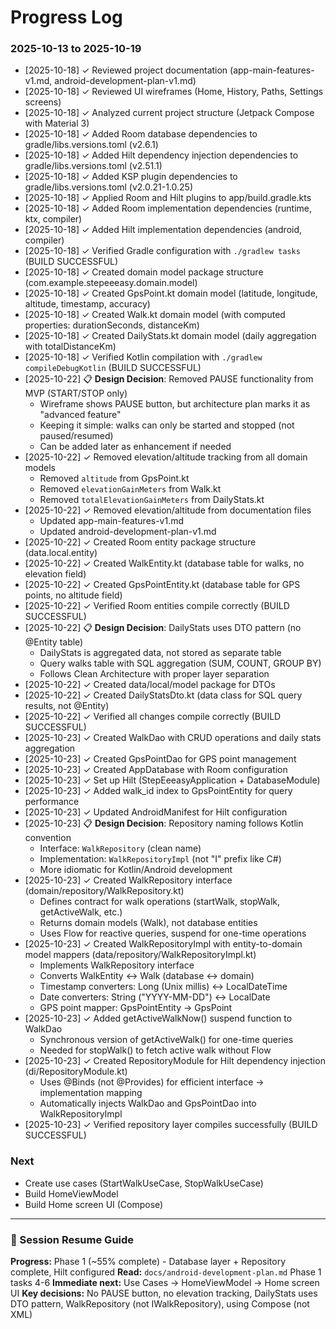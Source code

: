 # Progress Log

### 2025-10-13 to 2025-10-19

- [2025-10-18] ✓ Reviewed project documentation (app-main-features-v1.md, android-development-plan-v1.md)
- [2025-10-18] ✓ Reviewed UI wireframes (Home, History, Paths, Settings screens)
- [2025-10-18] ✓ Analyzed current project structure (Jetpack Compose with Material 3)
- [2025-10-18] ✓ Added Room database dependencies to gradle/libs.versions.toml (v2.6.1)
- [2025-10-18] ✓ Added Hilt dependency injection dependencies to gradle/libs.versions.toml (v2.51.1)
- [2025-10-18] ✓ Added KSP plugin dependencies to gradle/libs.versions.toml (v2.0.21-1.0.25)
- [2025-10-18] ✓ Applied Room and Hilt plugins to app/build.gradle.kts
- [2025-10-18] ✓ Added Room implementation dependencies (runtime, ktx, compiler)
- [2025-10-18] ✓ Added Hilt implementation dependencies (android, compiler)
- [2025-10-18] ✓ Verified Gradle configuration with `./gradlew tasks` (BUILD SUCCESSFUL)
- [2025-10-18] ✓ Created domain model package structure (com.example.stepeeeasy.domain.model)
- [2025-10-18] ✓ Created GpsPoint.kt domain model (latitude, longitude, altitude, timestamp, accuracy)
- [2025-10-18] ✓ Created Walk.kt domain model (with computed properties: durationSeconds, distanceKm)
- [2025-10-18] ✓ Created DailyStats.kt domain model (daily aggregation with totalDistanceKm)
- [2025-10-18] ✓ Verified Kotlin compilation with `./gradlew compileDebugKotlin` (BUILD SUCCESSFUL)
- [2025-10-22] 📋 **Design Decision**: Removed PAUSE functionality from MVP (START/STOP only)
  - Wireframe shows PAUSE button, but architecture plan marks it as "advanced feature"
  - Keeping it simple: walks can only be started and stopped (not paused/resumed)
  - Can be added later as enhancement if needed
- [2025-10-22] ✓ Removed elevation/altitude tracking from all domain models
  - Removed `altitude` from GpsPoint.kt
  - Removed `elevationGainMeters` from Walk.kt
  - Removed `totalElevationGainMeters` from DailyStats.kt
- [2025-10-22] ✓ Removed elevation/altitude from documentation files
  - Updated app-main-features-v1.md
  - Updated android-development-plan-v1.md
- [2025-10-22] ✓ Created Room entity package structure (data.local.entity)
- [2025-10-22] ✓ Created WalkEntity.kt (database table for walks, no elevation field)
- [2025-10-22] ✓ Created GpsPointEntity.kt (database table for GPS points, no altitude field)
- [2025-10-22] ✓ Verified Room entities compile correctly (BUILD SUCCESSFUL)
- [2025-10-22] 📋 **Design Decision**: DailyStats uses DTO pattern (no @Entity table)
  - DailyStats is aggregated data, not stored as separate table
  - Query walks table with SQL aggregation (SUM, COUNT, GROUP BY)
  - Follows Clean Architecture with proper layer separation
- [2025-10-22] ✓ Created data/local/model package for DTOs
- [2025-10-22] ✓ Created DailyStatsDto.kt (data class for SQL query results, not @Entity)
- [2025-10-22] ✓ Verified all changes compile correctly (BUILD SUCCESSFUL)
- [2025-10-23] ✓ Created WalkDao with CRUD operations and daily stats aggregation
- [2025-10-23] ✓ Created GpsPointDao for GPS point management
- [2025-10-23] ✓ Created AppDatabase with Room configuration
- [2025-10-23] ✓ Set up Hilt (StepEeeasyApplication + DatabaseModule)
- [2025-10-23] ✓ Added walk_id index to GpsPointEntity for query performance
- [2025-10-23] ✓ Updated AndroidManifest for Hilt configuration
- [2025-10-23] 📋 **Design Decision**: Repository naming follows Kotlin convention
  - Interface: `WalkRepository` (clean name)
  - Implementation: `WalkRepositoryImpl` (not "I" prefix like C#)
  - More idiomatic for Kotlin/Android development
- [2025-10-23] ✓ Created WalkRepository interface (domain/repository/WalkRepository.kt)
  - Defines contract for walk operations (startWalk, stopWalk, getActiveWalk, etc.)
  - Returns domain models (Walk), not database entities
  - Uses Flow for reactive queries, suspend for one-time operations
- [2025-10-23] ✓ Created WalkRepositoryImpl with entity-to-domain model mappers (data/repository/WalkRepositoryImpl.kt)
  - Implements WalkRepository interface
  - Converts WalkEntity ↔ Walk (database ↔ domain)
  - Timestamp converters: Long (Unix millis) ↔ LocalDateTime
  - Date converters: String ("YYYY-MM-DD") ↔ LocalDate
  - GPS point mapper: GpsPointEntity → GpsPoint
- [2025-10-23] ✓ Added getActiveWalkNow() suspend function to WalkDao
  - Synchronous version of getActiveWalk() for one-time queries
  - Needed for stopWalk() to fetch active walk without Flow
- [2025-10-23] ✓ Created RepositoryModule for Hilt dependency injection (di/RepositoryModule.kt)
  - Uses @Binds (not @Provides) for efficient interface → implementation mapping
  - Automatically injects WalkDao and GpsPointDao into WalkRepositoryImpl
- [2025-10-23] ✓ Verified repository layer compiles successfully (BUILD SUCCESSFUL)

### Next
- Create use cases (StartWalkUseCase, StopWalkUseCase)
- Build HomeViewModel
- Build Home screen UI (Compose)

---

### 📍 Session Resume Guide
**Progress:** Phase 1 (~55% complete) - Database layer + Repository complete, Hilt configured
**Read:** `docs/android-development-plan.md` Phase 1 tasks 4-6
**Immediate next:** Use Cases → HomeViewModel → Home screen UI
**Key decisions:** No PAUSE button, no elevation tracking, DailyStats uses DTO pattern, WalkRepository (not IWalkRepository), using Compose (not XML)
